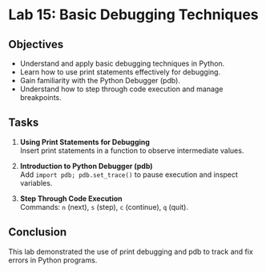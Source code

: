 # Lab 15: Basic Debugging Techniques

## Objectives
- Understand and apply basic debugging techniques in Python.
- Learn how to use print statements effectively for debugging.
- Gain familiarity with the Python Debugger (pdb).
- Understand how to step through code execution and manage breakpoints.

## Tasks
1. **Using Print Statements for Debugging**  
   Insert print statements in a function to observe intermediate values.

2. **Introduction to Python Debugger (pdb)**  
   Add `import pdb; pdb.set_trace()` to pause execution and inspect variables.

3. **Step Through Code Execution**  
   Commands: `n` (next), `s` (step), `c` (continue), `q` (quit).

## Conclusion
This lab demonstrated the use of print debugging and pdb to track and fix errors in Python programs.
